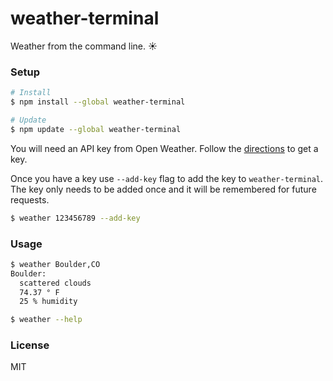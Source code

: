 # weather-terminal

Weather from the command line. :sunny:


### Setup
```sh
# Install
$ npm install --global weather-terminal

# Update
$ npm update --global weather-terminal
```

You will need an API key from Open Weather. Follow the [directions](http://openweathermap.org/appid) to get a key.

Once you have a key use `--add-key` flag to add the key to `weather-terminal`. The key only needs to be added once and it will be remembered for future requests.

```sh
$ weather 123456789 --add-key
```

### Usage
```sh
$ weather Boulder,CO
Boulder:
  scattered clouds
  74.37 ° F
  25 % humidity

$ weather --help
```

### License
MIT
